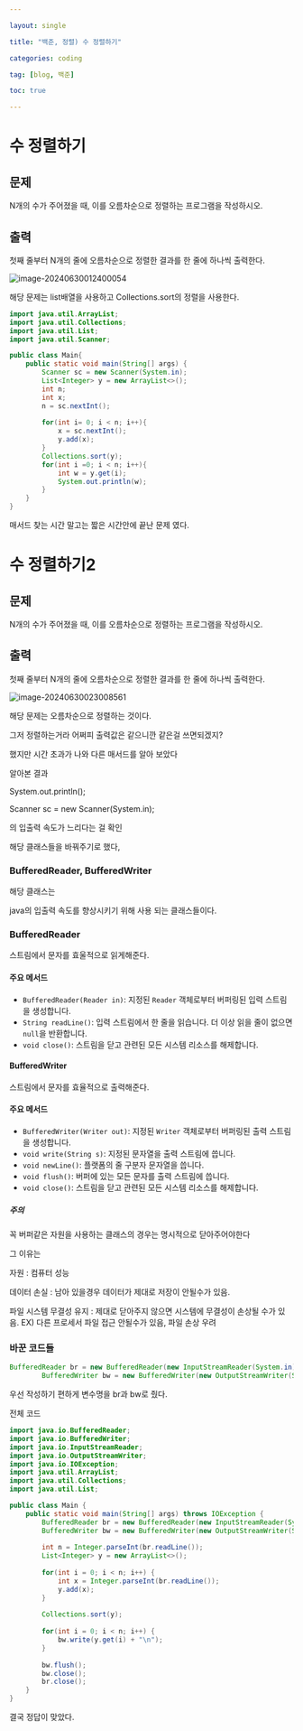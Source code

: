 ```yaml
---

layout: single

title: "백준, 정렬) 수 정렬하기"

categories: coding

tag: [blog, 백준]

toc: true

---
```

# 수 정렬하기
## 문제
N개의 수가 주어졌을 때, 이를 오름차순으로 정렬하는 프로그램을 작성하시오.
## 출력
첫째 줄부터 N개의 줄에 오름차순으로 정렬한 결과를 한 줄에 하나씩 출력한다.

![image-20240630012400054](../../images/2024-06-30-BackJun_7/image-20240630012400054.png)



해당 문제는 list배열을 사용하고 Collections.sort의 정렬을 사용한다.

```JAVA
import java.util.ArrayList;
import java.util.Collections;
import java.util.List;
import java.util.Scanner;

public class Main{
    public static void main(String[] args) {
        Scanner sc = new Scanner(System.in);
        List<Integer> y = new ArrayList<>();
        int n;
        int x;
        n = sc.nextInt();
        
        for(int i= 0; i < n; i++){
            x = sc.nextInt();
            y.add(x);
        }
        Collections.sort(y);
        for(int i =0; i < n; i++){
            int w = y.get(i);
            System.out.println(w);
        }
    }
}
```

매서드 찾는 시간 말고는 짧은 시간안에 끝난 문제 였다.

# 수 정렬하기2

## 문제

N개의 수가 주어졌을 때, 이를 오름차순으로 정렬하는 프로그램을 작성하시오.

## 출력

첫째 줄부터 N개의 줄에 오름차순으로 정렬한 결과를 한 줄에 하나씩 출력한다.

![image-20240630023008561](../../images/2024-06-30-BackJun_7/image-20240630023008561.png)



해당 문제는 오름차순으로 정렬하는 것이다.



그저 정렬하는거라 어쩌피 출력값은 같으니깐 같은걸 쓰면되겠지?



했지만 시간 초과가 나와 다른 매서드를 알아 보았다



알아본 결과 

System.out.println();

Scanner sc = new Scanner(System.in);

의 입출력 속도가 느리다는 걸 확인

해당 클래스들을 바꿔주기로 했다,

### BufferedReader, BufferedWriter

해당 클래스는 

java의 입출력 속도를 향상시키기 위해 사용 되는 클래스들이다.

### BufferedReader

스트림에서 문자를 효울적으로 읽게해준다.

#### 주요 메서드

- `BufferedReader(Reader in)`: 지정된 `Reader` 객체로부터 버퍼링된 입력 스트림을 생성합니다.
- `String readLine()`: 입력 스트림에서 한 줄을 읽습니다. 더 이상 읽을 줄이 없으면 `null`을 반환합니다.
- `void close()`: 스트림을 닫고 관련된 모든 시스템 리소스를 해제합니다.

#### BufferedWriter

스트림에서 문자를 효율적으로 출력해준다.

#### 주요 메서드

- `BufferedWriter(Writer out)`: 지정된 `Writer` 객체로부터 버퍼링된 출력 스트림을 생성합니다.
- `void write(String s)`: 지정된 문자열을 출력 스트림에 씁니다.
- `void newLine()`: 플랫폼의 줄 구분자 문자열을 씁니다.
- `void flush()`: 버퍼에 있는 모든 문자를 출력 스트림에 씁니다.
- `void close()`: 스트림을 닫고 관련된 모든 시스템 리소스를 해제합니다.

##### 주의

꼭 버퍼같은 자원을 사용하는 클래스의 경우는 명시적으로 닫아주어야한다

그 이유는 

자원 : 컴퓨터 성능 

데이터 손실 : 남아 있을경우 데이터가 제대로 저장이 안될수가 있음.

파일 시스템 무결성 유지 : 제대로 닫아주지 않으면 시스템에 무결성이 손상될 수가 있음. EX) 다른 프로세서 파일 접근 안될수가 있음, 파일 손상 우려

### 바꾼 코드들

```java
BufferedReader br = new BufferedReader(new InputStreamReader(System.in));
        BufferedWriter bw = new BufferedWriter(new OutputStreamWriter(System.out));
```

우선 작성하기 편하게 변수명을 br과 bw로 줬다.



전체 코드

```JAVA
import java.io.BufferedReader;
import java.io.BufferedWriter;
import java.io.InputStreamReader;
import java.io.OutputStreamWriter;
import java.io.IOException;
import java.util.ArrayList;
import java.util.Collections;
import java.util.List;

public class Main {
    public static void main(String[] args) throws IOException {
        BufferedReader br = new BufferedReader(new InputStreamReader(System.in));
        BufferedWriter bw = new BufferedWriter(new OutputStreamWriter(System.out));
        
        int n = Integer.parseInt(br.readLine());
        List<Integer> y = new ArrayList<>();
        
        for(int i = 0; i < n; i++) {
            int x = Integer.parseInt(br.readLine());
            y.add(x);
        }
        
        Collections.sort(y);
        
        for(int i = 0; i < n; i++) {
            bw.write(y.get(i) + "\n");
        }
        
        bw.flush();
        bw.close();
        br.close();
    }
}

```

결국 정답이 맞았다.
